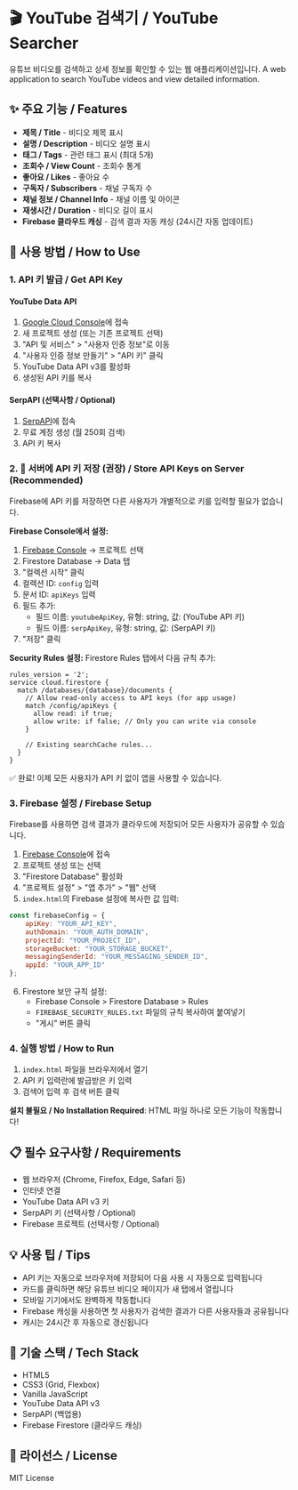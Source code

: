 # 🎬 YouTube 검색기 / YouTube Searcher

유튜브 비디오를 검색하고 상세 정보를 확인할 수 있는 웹 애플리케이션입니다.
A web application to search YouTube videos and view detailed information.

## ✨ 주요 기능 / Features

- **제목 / Title** - 비디오 제목 표시
- **설명 / Description** - 비디오 설명 표시
- **태그 / Tags** - 관련 태그 표시 (최대 5개)
- **조회수 / View Count** - 조회수 통계
- **좋아요 / Likes** - 좋아요 수
- **구독자 / Subscribers** - 채널 구독자 수
- **채널 정보 / Channel Info** - 채널 이름 및 아이콘
- **재생시간 / Duration** - 비디오 길이 표시
- **Firebase 클라우드 캐싱** - 검색 결과 자동 캐싱 (24시간 자동 업데이트)

## 🚀 사용 방법 / How to Use

### 1. API 키 발급 / Get API Key

#### YouTube Data API
1. [Google Cloud Console](https://console.cloud.google.com/apis/credentials)에 접속
2. 새 프로젝트 생성 (또는 기존 프로젝트 선택)
3. "API 및 서비스" > "사용자 인증 정보"로 이동
4. "사용자 인증 정보 만들기" > "API 키" 클릭
5. YouTube Data API v3를 활성화
6. 생성된 API 키를 복사

#### SerpAPI (선택사항 / Optional)
1. [SerpAPI](https://serpapi.com/manage-api-key)에 접속
2. 무료 계정 생성 (월 250회 검색)
3. API 키 복사

### 2. 🔐 서버에 API 키 저장 (권장) / Store API Keys on Server (Recommended)

Firebase에 API 키를 저장하면 다른 사용자가 개별적으로 키를 입력할 필요가 없습니다.

**Firebase Console에서 설정:**
1. [Firebase Console](https://console.firebase.google.com/) → 프로젝트 선택
2. Firestore Database → Data 탭
3. "컬렉션 시작" 클릭
4. 컬렉션 ID: `config` 입력
5. 문서 ID: `apiKeys` 입력
6. 필드 추가:
   - 필드 이름: `youtubeApiKey`, 유형: string, 값: (YouTube API 키)
   - 필드 이름: `serpApiKey`, 유형: string, 값: (SerpAPI 키)
7. "저장" 클릭

**Security Rules 설정:**
Firestore Rules 탭에서 다음 규칙 추가:
```
rules_version = '2';
service cloud.firestore {
  match /databases/{database}/documents {
    // Allow read-only access to API keys (for app usage)
    match /config/apiKeys {
      allow read: if true;
      allow write: if false; // Only you can write via console
    }
    
    // Existing searchCache rules...
  }
}
```

✅ 완료! 이제 모든 사용자가 API 키 없이 앱을 사용할 수 있습니다.

### 3. Firebase 설정 / Firebase Setup

Firebase를 사용하면 검색 결과가 클라우드에 저장되어 모든 사용자가 공유할 수 있습니다.

1. [Firebase Console](https://console.firebase.google.com/)에 접속
2. 프로젝트 생성 또는 선택
3. "Firestore Database" 활성화
4. "프로젝트 설정" > "앱 추가" > "웹" 선택
5. `index.html`의 Firebase 설정에 복사한 값 입력:
```javascript
const firebaseConfig = {
    apiKey: "YOUR_API_KEY",
    authDomain: "YOUR_AUTH_DOMAIN",
    projectId: "YOUR_PROJECT_ID",
    storageBucket: "YOUR_STORAGE_BUCKET",
    messagingSenderId: "YOUR_MESSAGING_SENDER_ID",
    appId: "YOUR_APP_ID"
};
```
6. Firestore 보안 규칙 설정:
   - Firebase Console > Firestore Database > Rules
   - `FIREBASE_SECURITY_RULES.txt` 파일의 규칙 복사하여 붙여넣기
   - "게시" 버튼 클릭

### 4. 실행 방법 / How to Run

1. `index.html` 파일을 브라우저에서 열기
2. API 키 입력란에 발급받은 키 입력
3. 검색어 입력 후 검색 버튼 클릭

**설치 불필요 / No Installation Required**: HTML 파일 하나로 모든 기능이 작동합니다!

## 📋 필수 요구사항 / Requirements

- 웹 브라우저 (Chrome, Firefox, Edge, Safari 등)
- 인터넷 연결
- YouTube Data API v3 키
- SerpAPI 키 (선택사항 / Optional)
- Firebase 프로젝트 (선택사항 / Optional)

## 💡 사용 팁 / Tips

- API 키는 자동으로 브라우저에 저장되어 다음 사용 시 자동으로 입력됩니다
- 카드를 클릭하면 해당 유튜브 비디오 페이지가 새 탭에서 열립니다
- 모바일 기기에서도 완벽하게 작동합니다
- Firebase 캐싱을 사용하면 첫 사용자가 검색한 결과가 다른 사용자들과 공유됩니다
- 캐시는 24시간 후 자동으로 갱신됩니다

## 🔧 기술 스택 / Tech Stack

- HTML5
- CSS3 (Grid, Flexbox)
- Vanilla JavaScript
- YouTube Data API v3
- SerpAPI (백업용)
- Firebase Firestore (클라우드 캐싱)

## 📝 라이선스 / License

MIT License
